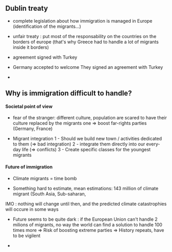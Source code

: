 ## Dublin treaty
- complete legislation about how immigration is managed in Europe (identification of the migrants...)

- unfair treaty : put most of the responsability on the countries on the borders of europe
(that's why Greece had to handle a lot of migrants inside it borders)

- agreement signed with Turkey

- Germany accepted to welcome 
They signed an agreement with Turkey 

- 

## Why is immigration difficult to handle?

#### Societal point of view

- fear of the stranger: different culture, population are scared to have their culture replaced by the migrants one
=> boost far-rights parties (Germany, France)

- Migrant integration
   1 - Should we build new town / activities dedicated to them (=> bad integration)
   2 - integrate them directly into our every-day life (=> conflicts)
   3 - Create specific classes for the youngest migrants


#### Future of immigration

- Climate migrants = time bomb

- Something hard to estimate, mean estimations: 143 million of climate migrant
(South Asia, Sub-saharan, 

IMO : nothing will change until then, and the predicted climate catastrophies will occure in some ways


- Future seems to be quite dark : if the European Union can't handle 2 milions of migrants,
no way the world can find a solution to handle 100 times more
=> Risk of boosting extreme parties
=> History repeats, have to be vigilent

-
